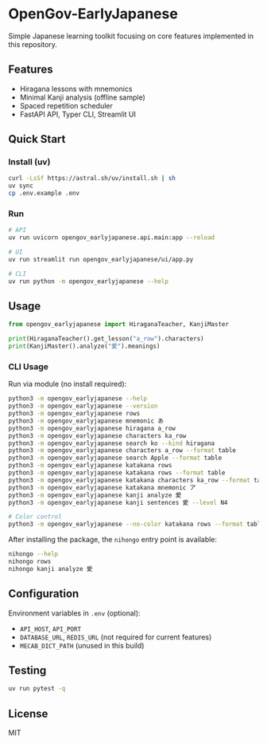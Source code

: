 # OpenGov-EarlyJapanese

Simple Japanese learning toolkit focusing on core features implemented in this repository.

## Features

- Hiragana lessons with mnemonics
- Minimal Kanji analysis (offline sample)
- Spaced repetition scheduler
- FastAPI API, Typer CLI, Streamlit UI

## Quick Start

### Install (uv)
```bash
curl -LsSf https://astral.sh/uv/install.sh | sh
uv sync
cp .env.example .env
```

### Run
```bash
# API
uv run uvicorn opengov_earlyjapanese.api.main:app --reload

# UI
uv run streamlit run opengov_earlyjapanese/ui/app.py

# CLI
uv run python -m opengov_earlyjapanese --help
```

## Usage

```python
from opengov_earlyjapanese import HiraganaTeacher, KanjiMaster

print(HiraganaTeacher().get_lesson("a_row").characters)
print(KanjiMaster().analyze("愛").meanings)
```

### CLI Usage

Run via module (no install required):
```bash
python3 -m opengov_earlyjapanese --help
python3 -m opengov_earlyjapanese --version
python3 -m opengov_earlyjapanese rows
python3 -m opengov_earlyjapanese mnemonic あ
python3 -m opengov_earlyjapanese hiragana a_row
python3 -m opengov_earlyjapanese characters ka_row
python3 -m opengov_earlyjapanese search ko --kind hiragana
python3 -m opengov_earlyjapanese characters a_row --format table
python3 -m opengov_earlyjapanese search Apple --format table
python3 -m opengov_earlyjapanese katakana rows
python3 -m opengov_earlyjapanese katakana rows --format table
python3 -m opengov_earlyjapanese katakana characters ka_row --format table
python3 -m opengov_earlyjapanese katakana mnemonic ア
python3 -m opengov_earlyjapanese kanji analyze 愛
python3 -m opengov_earlyjapanese kanji sentences 愛 --level N4

# Color control
python3 -m opengov_earlyjapanese --no-color katakana rows --format table
```

After installing the package, the `nihongo` entry point is available:
```bash
nihongo --help
nihongo rows
nihongo kanji analyze 愛
```

## Configuration

Environment variables in `.env` (optional):
- `API_HOST`, `API_PORT`
- `DATABASE_URL`, `REDIS_URL` (not required for current features)
- `MECAB_DICT_PATH` (unused in this build)

## Testing

```bash
uv run pytest -q
```

## License

MIT
